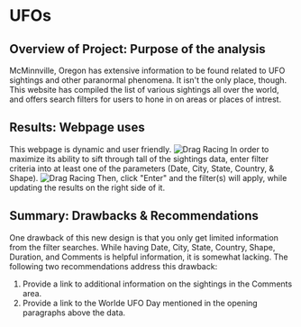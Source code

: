 # UFOs

## Overview of Project: Purpose of the analysis
McMinnville, Oregon has extensive information to be found related to UFO sightings and other paranormal phenomena. It isn't the only place, though. This website has compiled the list of various sightings all over the world, and offers search filters for users to hone in on areas or places of intrest. 

## Results: Webpage uses
This webpage is dynamic and user friendly.
![Drag Racing](Dragster.jpg)
In order to maximize its ability to sift through tall of the sightings data, enter filter criteria into at least one of the parameters (Date, City, State, Country, & Shape).
![Drag Racing](Dragster.jpg)
Then, click "Enter" and the filter(s) will apply, while updating the results on the right side of it.

## Summary: Drawbacks & Recommendations
One drawback of this new design is that you only get limited information from the filter searches. While having Date, City, State, Country, Shape, Duration, and Comments is helpful information, it is somewhat lacking. The following two recommendations address this drawback:
1. Provide a link to additional information on the sightings in the Comments area.
2. Provide a link to the Worlde UFO Day mentioned in the opening paragraphs above the data.
